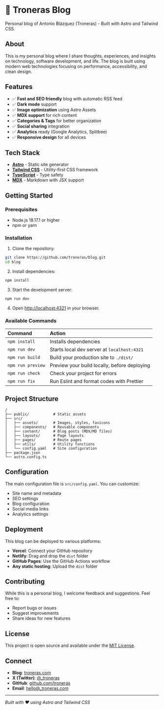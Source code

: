 # 🚀 Troneras Blog

Personal blog of Antonio Blázquez (Troneras) - Built with Astro and Tailwind CSS.

## About

This is my personal blog where I share thoughts, experiences, and insights on technology, software development, and life. The blog is built using modern web technologies focusing on performance, accessibility, and clean design.

## Features

- ✅ **Fast and SEO friendly** blog with automatic RSS feed
- ✅ **Dark mode** support
- ✅ **Image optimization** using Astro Assets
- ✅ **MDX support** for rich content
- ✅ **Categories & Tags** for better organization
- ✅ **Social sharing** integration
- ✅ **Analytics** ready (Google Analytics, Splitbee)
- ✅ **Responsive design** for all devices

## Tech Stack

- **[Astro](https://astro.build/)** - Static site generator
- **[Tailwind CSS](https://tailwindcss.com/)** - Utility-first CSS framework
- **[TypeScript](https://www.typescriptlang.org/)** - Type safety
- **[MDX](https://mdxjs.com/)** - Markdown with JSX support

## Getting Started

### Prerequisites

- Node.js 18.17.1 or higher
- npm or yarn

### Installation

1. Clone the repository:

```bash
git clone https://github.com/troneras/blog.git
cd blog
```

2. Install dependencies:

```bash
npm install
```

3. Start the development server:

```bash
npm run dev
```

4. Open [http://localhost:4321](http://localhost:4321) in your browser.

### Available Commands

| Command           | Action                                       |
| :---------------- | :------------------------------------------- |
| `npm install`     | Installs dependencies                        |
| `npm run dev`     | Starts local dev server at `localhost:4321`  |
| `npm run build`   | Build your production site to `./dist/`      |
| `npm run preview` | Preview your build locally, before deploying |
| `npm run check`   | Check your project for errors                |
| `npm run fix`     | Run Eslint and format codes with Prettier    |

## Project Structure

```
/
├── public/           # Static assets
├── src/
│   ├── assets/       # Images, styles, favicons
│   ├── components/   # Reusable components
│   ├── content/      # Blog posts (MDX/MD files)
│   ├── layouts/      # Page layouts
│   ├── pages/        # Route pages
│   ├── utils/        # Utility functions
│   └── config.yaml   # Site configuration
├── package.json
└── astro.config.ts
```

## Configuration

The main configuration file is `src/config.yaml`. You can customize:

- Site name and metadata
- SEO settings
- Blog configuration
- Social media links
- Analytics settings

## Deployment

This blog can be deployed to various platforms:

- **Vercel**: Connect your GitHub repository
- **Netlify**: Drag and drop the `dist` folder
- **GitHub Pages**: Use the GitHub Actions workflow
- **Any static hosting**: Upload the `dist` folder

## Contributing

While this is a personal blog, I welcome feedback and suggestions. Feel free to:

- Report bugs or issues
- Suggest improvements
- Share ideas for new features

## License

This project is open source and available under the [MIT License](LICENSE.md).

## Connect

- **Blog**: [troneras.com](https://troneras.com)
- **X (Twitter)**: [@\_troneras](https://x.com/troneras)
- **GitHub**: [github.com/troneras](https://github.com/troneras)
- **Email**: hello@_troneras.com

---

_Built with ❤️ using Astro and Tailwind CSS_
